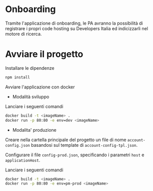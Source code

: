 # Onboarding

Tramite l'applicazione di onboarding, le PA avranno la possibilità di registrare i propri code hosting su Developers Italia ed indicizzarli nel motore di ricerca.

# Avviare il progetto

Installare le dipendenze
```bash
npm install
```

Avviare l'applicazione con docker

- Modalità sviluppo

Lanciare i seguenti comandi

```bash
docker build -t <imageName> .
docker run -p 80:80 -e env=dev <imageName> 
```

- Modalita' produzione
        
Creare nella cartella principale del progetto un file di nome `account-config.json` basandosi sul template di `account-config-tpl.json`.

Configurare il file `config-prod.json`, specificando i parametri `host` e `applicationHost`.

Lanciare i seguenti comandi

```bash modalita' di produzione
docker build -t <imageName> .
docker run -p 80:80 -e env=pm-prod <imageName> 
```
